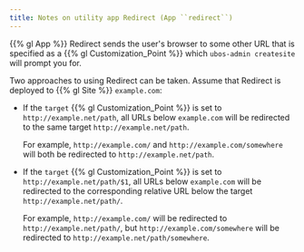 ```yaml
---
title: Notes on utility app Redirect (App ``redirect``)
---
```


{{% gl App %}} Redirect sends the user's browser to some other URL that is
specified as a {{% gl Customization_Point %}} which ``ubos-admin createsite``
will prompt you for.

Two approaches to using Redirect can be taken. Assume that Redirect is deployed to
{{% gl Site %}} ``example.com``:

* If the ``target`` {{% gl Customization_Point %}} is set to ``http://example.net/path``,
  all URLs below ``example.com`` will be redirected to the same target
  ``http://example.net/path``.

  For example, ``http://example.com/`` and ``http://example.com/somewhere``
  will both be redirected to ``http://example.net/path``.

* If the ``target`` {{% gl Customization_Point %}} is set to ``http://example.net/path/$1``,
  all URLs below ``example.com`` will be redirected to the corresponding relative
  URL below the target ``http://example.net/path/``.

  For example, ``http://example.com/`` will be redirected to ``http://example.net/path/``, but
  ``http://example.com/somewhere`` will be redirected to ``http://example.net/path/somewhere``.

